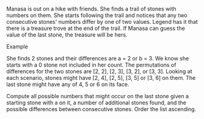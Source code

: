 Manasa is out on a hike with friends. She finds a trail of stones with numbers on them. She starts following the trail and notices that any two consecutive stones' numbers differ by one of two values. Legend has it that there is a treasure trove at the end of the trail. If Manasa can guess the value of the last stone, the treasure will be hers.

Example



She finds 2 stones and their differences are a = 2  or b = 3. We know she starts with a 0 stone not included in her count. The permutations of differences for the two stones are [2, 2], [2, 3], [3, 2], or [3, 3]. Looking at each scenario, stones might have [2, 4], [2, 5], [3, 5] or [3, 6] on them. The last stone might have any of 4, 5 or 6 on its face.

Compute all possible numbers that might occur on the last stone given a starting stone with a  on it, a number of additional stones found, and the possible differences between consecutive stones. Order the list ascending.
